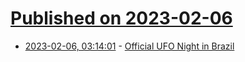 # [Published on 2023-02-06](index.md)

* [2023-02-06, 03:14:01](https://news.ycombinator.com/item?id=34672842) - [Official UFO Night in Brazil](https://www.gov.br/en/government-of-brazil/latest-news/2022/official-ufo-night-in-brazil)
